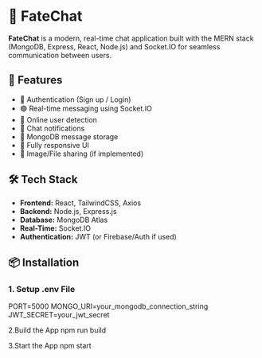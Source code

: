 # 💬 FateChat

**FateChat** is a modern, real-time chat application built with the MERN stack (MongoDB, Express, React, Node.js) and Socket.IO for seamless communication between users.

## 🚀 Features

- 🔐 Authentication (Sign up / Login)
- 🟢 Real-time messaging using Socket.IO
- 👤 Online user detection
- 📨 Chat notifications
- 💾 MongoDB message storage
- 📱 Fully responsive UI
- 📁 Image/File sharing (if implemented)

## 🛠️ Tech Stack

- **Frontend:** React, TailwindCSS, Axios
- **Backend:** Node.js, Express.js
- **Database:** MongoDB Atlas
- **Real-Time:** Socket.IO
- **Authentication:** JWT (or Firebase/Auth if used)

## 📦 Installation

### 1. Setup .env File
PORT=5000
MONGO_URI=your_mongodb_connection_string
JWT_SECRET=your_jwt_secret


2.Build the App
npm run build

3.Start the App
npm start
